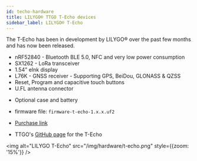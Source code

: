 ```yaml
---
id: techo-hardware
title: LILYGO® TTGO T-Echo devices
sidebar_label: LILYGO® T-Echo
---
```


The T-Echo has been in development by LILYGO® over the past few months and has now been released.

* nRF52840 - Bluetooth BLE 5.0, NFC and very low power consumption
* SX1262 - LoRa transceiver
* 1.54" eInk display
* L76K - GNSS receiver - Supporting GPS, BeiDou, GLONASS & QZSS
* Reset, Program and capacitive touch buttons
* U.FL antenna connector
<!-- * BME280 - Humidity and Pressure Sensor -->
* Optional case and battery


* firmware file: `firmware-t-echo-1.x.x.uf2`
* [Purchase link](https://www.aliexpress.com/item/1005003026107533.html)
* TTGO's [GitHub page](https://github.com/Xinyuan-LilyGO/LilyGO-T-Echo) for the T-Echo

<img alt="LILYGO T-Echo" src="/img/hardware/t-echo.png" style={{zoom: '15%'}} />
